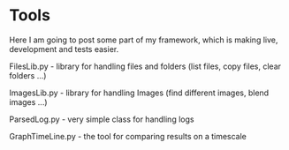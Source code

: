 # Tools

Here I am going to post some part of my framework, which is making live, development and tests easier.

FilesLib.py - library for handling files and folders (list files, copy files, clear folders ...)

ImagesLib.py - library for handling Images (find different images, blend images ...)

ParsedLog.py - very simple class for handling logs

GraphTimeLine.py - the tool for comparing results on a timescale
